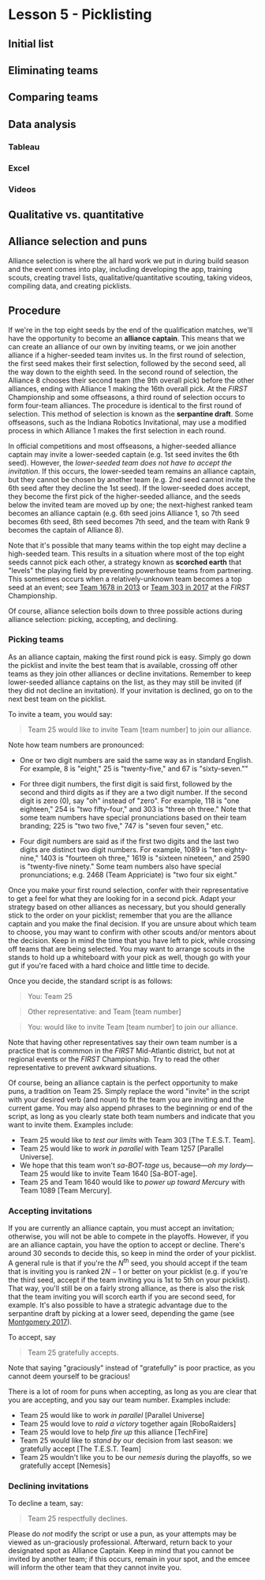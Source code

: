 # Lesson 5 - Picklisting

## Initial list

## Eliminating teams

## Comparing teams

## Data analysis

### Tableau

### Excel

### Videos

## Qualitative vs. quantitative

## Alliance selection and puns

Alliance selection is where the all hard work we put in during build season and the event comes into play, including developing the app, training scouts, creating travel lists, qualitative/quantitative scouting, taking videos, compiling data, and creating picklists.

## Procedure

If we're in the top eight seeds by the end of the qualification matches, we'll have the opportunity to become an **alliance captain**. This means that we can create an alliance of our own by inviting teams, or we join another alliance if a higher-seeded team invites us. In the first round of selection, the first seed makes their first selection, followed by the second seed, all the way down to the eighth seed. In the second round of selection, the Alliance 8 chooses their second team (the 9th overall pick) before the other alliances, ending with Alliance 1 making the 16th overall pick. At the *FIRST* Championship and some offseasons, a third round of selection occurs to form four-team alliances. The procedure is identical to the first round of selection. This method of selection is known as the **serpantine draft**. Some offseasons, such as the Indiana Robotics Invitational, may use a modified process in which Alliance 1 makes the first selection in each round.

In official competitions and most offseasons, a higher-seeded alliance captain may invite a lower-seeded captain (e.g. 1st seed invites the 6th seed). However, the *lower-seeded team does not have to accept the invitation*. If this occurs, the lower-seeded team remains an alliance captain, but they cannot be chosen by another team (e.g. 2nd seed cannot invite the 6th seed after they decline the 1st seed). If the lower-seeded does accept, they become the first pick of the higher-seeded alliance, and the seeds below the invited team are moved up by one; the next-highest ranked team becomes an alliance captain (e.g. 6th seed joins Alliance 1, so 7th seed becomes 6th seed, 8th seed becomes 7th seed, and the team with Rank 9 becomes the captain of Alliance 8).

Note that it's possible that many teams within the top eight may decline a high-seeded team. This results in a situation where most of the top eight seeds cannot pick each other, a strategy known as **scorched earth** that "levels" the playing field by preventing powerhouse teams from partnering. This sometimes occurs when a relatively-unknown team becomes a top seed at an event; see [Team 1678 in 2013](https://www.thebluealliance.com/event/2013cur) or [Team 303 in 2017](https://www.thebluealliance.com/event/2017cars) at the *FIRST* Championship.

Of course, alliance selection boils down to three possible actions during alliance selection: picking, accepting, and declining.

### Picking teams

As an alliance captain, making the first round pick is easy. Simply go down the picklist and invite the best team that is available, crossing off other teams as they join other alliances or decline invitations. Remember to keep lower-seeded alliance captains on the list, as they may still be invited (if they did not decline an invitation). If your invitation is declined, go on to the next best team on the picklist.

To invite a team, you would say:

> Team 25 would like to invite Team [team number] to join our alliance.

Note how team numbers are pronounced:

* One or two digit numbers are said the same way as in standard English. For example, 8 is "eight," 25 is "twenty-five," and 67 is "sixty-seven.""

* For three digit numbers, the first digit is said first, followed by the second and third digits as if they are a two digit number. If the second digit is zero (0), say "oh" instead of "zero". For example, 118 is "one eighteen," 254 is "two fifty-four," and 303 is "three oh three." Note that some team numbers have special pronunciations based on their team branding; 225 is "two two five," 747 is "seven four seven," etc.

* Four digit numbers are said as if the first two digits and the last two digits are distinct two digit numbers. For example, 1089 is "ten eighty-nine," 1403 is "fourteen oh three," 1619 is "sixteen nineteen," and 2590 is "twenty-five ninety." Some team numbers also have special pronunciations; e.g. 2468 (Team Appriciate) is "two four six eight."

Once you make your first round selection, confer with their representative to get a feel for what they are looking for in a second pick. Adapt your strategy based on other alliances as necessary, but you should generally stick to the order on your picklist; remember that you are the alliance captain and you make the final decision. If you are unsure about which team to choose, you may want to confirm with other scouts and/or mentors about the decision. Keep in mind the time that you have left to pick, while crossing off teams that are being selected. You may want to arrange scouts in the stands to hold up a whiteboard with your pick as well, though go with your gut if you're faced with a hard choice and little time to decide.

Once you decide, the standard script is as follows:

> You: Team 25

> Other representative: and Team [team number]

> You: would like to invite Team [team number] to join our alliance.

Note that having other representatives say their own team number is a practice that is commmon in the *FIRST* Mid-Atlantic district, but not at regional events or the *FIRST* Championship. Try to read the other representative to prevent awkward situations.

Of course, being an alliance captain is the perfect opportunity to make puns, a tradition on Team 25. Simply replace the word "invite" in the script with your desired verb (and noun) to fit the team you are inviting and the current game. You may also append phrases to the beginning or end of the script, as long as you clearly state both team numbers and indicate that you want to invite them. Examples include:

* Team 25 would like to *test our limits* with Team 303 [The T.E.S.T. Team].
* Team 25 would like to *work in parallel* with Team 1257 [Parallel Universe].
* We hope that this team won't *sa-BOT-tage* us, because—*oh my lordy*—Team 25 would like to invite Team 1640 [Sa-BOT-age].
* Team 25 and Team 1640 would like to *power up toward Mercury* with Team 1089 [Team Mercury].

### Accepting invitations

If you are currently an alliance captain, you must accept an invitation; otherwise, you will not be able to compete in the playoffs. However, if you are an alliance captain, you have the option to accept or decline. There's around 30 seconds to decide this, so keep in mind the order of your picklist. A general rule is that if you're the $N^\text{th}$ seed, you should accept if the team that is inviting you is ranked $2N-1$ or better on your picklist (e.g. if you're the third seed, accept if the team inviting you is 1st to 5th on your picklist). That way, you'll still be on a fairly strong alliance, as there is also the risk that the team inviting you will scorch earth if you are second seed, for example. It's also possible to have a strategic advantage due to the serpantine draft by picking at a lower seed, depending the game (see [Montgomery 2017](https://www.thebluealliance.com/event/2017njski)).

To accept, say

> Team 25 gratefully accepts.

Note that saying "graciously" instead of "gratefully" is poor practice, as you cannot deem yourself to be gracious!

There is a lot of room for puns when accepting, as long as you are clear that you are accepting, and you say our team number. Examples include:

* Team 25 would like to work *in parallel* [Parallel Universe]
* Team 25 would love to *raid a victory* together again [RoboRaiders]
* Team 25 would love to help *fire up* this alliance [TechFire]
* Team 25 would like to *stand by* our decision from last season: we gratefully accept [The T.E.S.T. Team]
* Team 25 wouldn't like you to be our *nemesis* during the playoffs, so we gratefully accept [Nemesis]

### Declining invitations

To decline a team, say:

> Team 25 respectfully declines.

Please do *not* modify the script or use a pun, as your attempts may be viewed as un-graciously professional. Afterward, return back to your designated spot as Alliance Captain. Keep in mind that you cannot be invited by another team; if this occurs, remain in your spot, and the emcee will inform the other team that they cannot invite you.